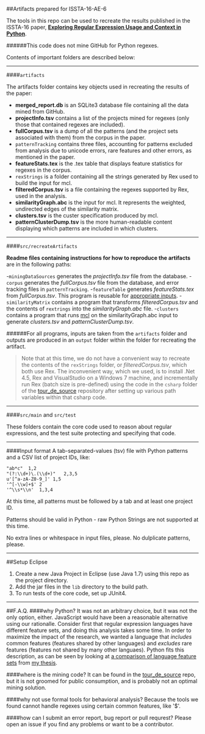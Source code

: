 ##Artifacts prepared for ISSTA-16-AE-6

The tools in this repo can be used to recreate the results published in the ISSTA-16 paper, [**Exploring Regular Expression Usage and Context in Python**](https://github.com/softwarekitty/ISSTA-16-AE-6Artifacts/blob/master/pdf/comingSoon.pdf).

######This code does not mine GitHub for Python regexes.

Contents of important folders are described below:
____

####```artifacts```

The artifacts folder contains key objects used in recreating the results of the paper:

- **merged_report.db** is an SQLite3 database file containing all the data mined from GitHub.
- **projectInfo.tsv** contains a list of the projects mined for regexes (only those that contained regexes are included).
- **fullCorpus.tsv** is a dump of all the patterns (and the project sets associated with them) from the corpus in the paper.
- ```patternTracking``` contains three files, accounting for patterns excluded from analysis due to unicode errors, rare features and other errors, as mentioned in the paper.
- **featureStats.tex** is the .tex table that displays feature statistics for regexes in the corpus.
- ```rexStrings``` is a folder containing all the strings generated by Rex used to build the input for mcl.
- **filteredCorpus.tsv** is a file containing the regexes supported by Rex, used in the analysis.
- **similarityGraph.abc** is the input for mcl.  It represents the weighted, undirected edges of the similarity matrix.
- **clusters.tsv** is the custer specification produced by mcl.
- **patternClusterDump.tsv** is the more human-readable content displaying which patterns are included in which clusters.
_____

####```src/recreateArtifacts```

**Readme files containing instructions for how to reproduce the artifacts** are in the following paths:

-```miningDataSources``` generates the *projectInfo.tsv* file from the database.
-```corpus``` generates the *fullCorpus.tsv* file from the database, and error tracking files in ```patternTracking```.
-```featureTable``` generates *featureStats.tex* from *fullCorpus.tsv*.  This program is reusable for [appropriate inputs](#input-format).
-```similarityMatrix``` contains a program that transforms *filteredCorpus.tsv* and the contents of ```rextrings``` into the *similarityGraph.abc* file.
-```clusters``` contains a program that runs [mcl](http://micans.org/) on the similarityGraph.abc input to generate *clusters.tsv* and *patternClusterDump.tsv*.

######For all programs, inputs are taken from the ```artifacts``` folder and outputs are produced in an ```output``` folder within the folder for recreating the artifact.


>Note that at this time, we do not have a convenient way to recreate the contents of the ```rexStrings``` folder, or *filteredCorpus.tsv*, which both use Rex.  The inconvenient way, which we used, is to install .Net 4.5, Rex and VisualStudio on a Windows 7 machine, and incrementally run Rex (batch size is pre-defined) using the code in the ```csharp``` folder of the [tour_de_source](https://github.com/softwarekitty/tour_de_source) repository after setting up various path variables within that csharp code.

-----

####```src/main``` and ```src/test```

These folders contain the core code used to reason about regular expressions, and the test suite protecting and specifying that code.

_____

####Input format
A tab-separated-values (tsv) file with Python patterns and a CSV list of project IDs, like:

```
"ab*c"  1,2
"(?:\\d+)\.(\\d+)"   2,3,5
u'[^a-zA-Z0-9_]' 1,5
'^[-\\w]+$' 2
'^\\s*\\n'  1,3,4
```

At this time, all patterns must be followed by a tab and at least one project ID.

Patterns should be valid in Python - raw Python Strings are not supported at this time.

No extra lines or whitespace in input files, please.  No dulplicate patterns, please.


_____

##Setup Eclipse


1. Create a new Java Project in Eclipse (use Java 1.7) using this repo as the project directory.
2. Add the jar files in the `lib` directory to the build path.
3. To run tests of the core code, set up JUnit4.

-----


##F.A.Q.
####why Python?
It was not an arbitrary choice, but it was not the only option, either.  JavaScript would have been a reasonable alternative using our rationalle.  Consider first that regular expression languages have different feature sets, and doing this analysis takes some time.  In order to maximize the impact of the research, we wanted a language that *includes* common features (features shared by other languages) and *excludes* rare features (features not shared by many other languaes).  Python fits this description, as can be seen by looking at [a comparison of language feature sets](https://github.com/softwarekitty/ISSTA-16-AE-6Artifacts/pdf/blob/master/languageTables.pdf) from [my thesis](https://github.com/softwarekitty/ISSTA-16-AE-6Artifacts/pdf/blob/master/thesis.pdf).

####where is the mining code?
It can be found in the [tour_de_source](https://github.com/softwarekitty/tour_de_source) repo, but it is not groomed for public consumption, and is probably not an optimal mining solution.

####why not use formal tools for behavioral analysis?
Because the tools we found cannot handle regexes using certain common features, like '$'.

####how can I submit an error report, bug report or pull requrest?
Please open an issue if you find any problems or want to be a contributor.


